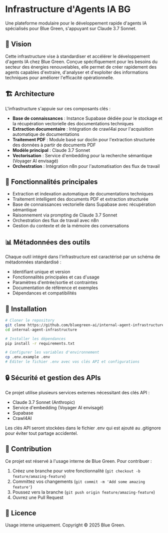 # Infrastructure d'Agents IA BG

Une plateforme modulaire pour le développement rapide d'agents IA spécialisés pour Blue Green, s'appuyant sur Claude 3.7 Sonnet.

## 🌟 Vision

Cette infrastructure vise à standardiser et accélérer le développement d'agents IA chez Blue Green. Conçue spécifiquement pour les besoins du secteur des énergies renouvelables, elle permet de créer rapidement des agents capables d'extraire, d'analyser et d'exploiter des informations techniques pour améliorer l'efficacité opérationnelle.

## 🏗️ Architecture

L'infrastructure s'appuie sur ces composants clés :

- **Base de connaissances** : Instance Supabase dédiée pour le stockage et la récupération vectorielle des documentations techniques
- **Extraction documentaire** : Intégration de crawl4ai pour l'acquisition automatique de documentations
- **Traitement PDF** : Module basé sur doclin pour l'extraction structurée des données à partir de documents PDF
- **Modèle principal** : Claude 3.7 Sonnet
- **Vectorisation** : Service d'embedding pour la recherche sémantique (Voyager AI envisagé)
- **Orchestration** : Intégration n8n pour l'automatisation des flux de travail

## 🚀 Fonctionnalités principales

- Extraction et indexation automatique de documentations techniques
- Traitement intelligent des documents PDF et extraction structurée
- Base de connaissances vectorielle dans Supabase avec récupération sémantique
- Raisonnement via prompting de Claude 3.7 Sonnet
- Orchestration des flux de travail avec n8n
- Gestion du contexte et de la mémoire des conversations

## 📊 Métadonnées des outils

Chaque outil intégré dans l'infrastructure est caractérisé par un schéma de métadonnées standardisé :

- Identifiant unique et version
- Fonctionnalités principales et cas d'usage
- Paramètres d'entrée/sortie et contraintes
- Documentation de référence et exemples
- Dépendances et compatibilités

## 🔧 Installation

```bash
# Cloner le repository
git clone https://github.com/bluegreen-ai/internal-agent-infrastructure.git
cd internal-agent-infrastructure

# Installer les dépendances
pip install -r requirements.txt

# Configurer les variables d'environnement
cp .env.example .env
# Éditer le fichier .env avec vos clés API et configurations
```

## 🔒 Sécurité et gestion des APIs

Ce projet utilise plusieurs services externes nécessitant des clés API :

- Claude 3.7 Sonnet (Anthropic)
- Service d'embedding (Voyager AI envisagé)
- Supabase
- Crawl4AI

Les clés API seront stockées dans le fichier .env qui est ajouté au .gitignore pour éviter tout partage accidentel.

## 🤝 Contribution

Ce projet est réservé à l'usage interne de Blue Green. Pour contribuer :

1. Créez une branche pour votre fonctionnalité (`git checkout -b feature/amazing-feature`)
2. Committez vos changements (`git commit -m 'Add some amazing feature'`)
3. Poussez vers la branche (`git push origin feature/amazing-feature`)
4. Ouvrez une Pull Request

## 📝 Licence

Usage interne uniquement. Copyright © 2025 Blue Green.